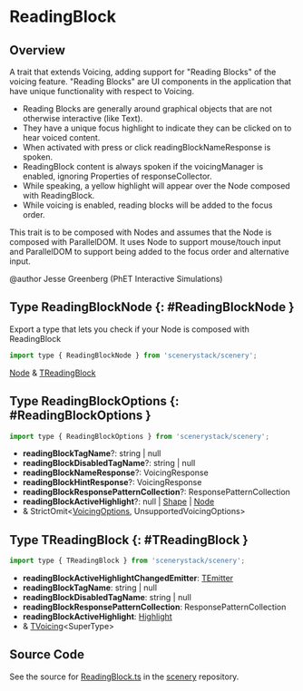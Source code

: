 # ReadingBlock

## Overview

A trait that extends Voicing, adding support for "Reading Blocks" of the voicing feature. "Reading Blocks" are
UI components in the application that have unique functionality with respect to Voicing.

 - Reading Blocks are generally around graphical objects that are not otherwise interactive (like Text).
 - They have a unique focus highlight to indicate they can be clicked on to hear voiced content.
 - When activated with press or click readingBlockNameResponse is spoken.
 - ReadingBlock content is always spoken if the voicingManager is enabled, ignoring Properties of responseCollector.
 - While speaking, a yellow highlight will appear over the Node composed with ReadingBlock.
 - While voicing is enabled, reading blocks will be added to the focus order.

This trait is to be composed with Nodes and assumes that the Node is composed with ParallelDOM.  It uses Node to
support mouse/touch input and ParallelDOM to support being added to the focus order and alternative input.

@author Jesse Greenberg (PhET Interactive Simulations)

## Type ReadingBlockNode {: #ReadingBlockNode }


Export a type that lets you check if your Node is composed with ReadingBlock

```js
import type { ReadingBlockNode } from 'scenerystack/scenery';
```


[Node](../scenery/Node.md) &amp; [TReadingBlock](../scenery/ReadingBlock.md#TReadingBlock)



## Type ReadingBlockOptions {: #ReadingBlockOptions }


```js
import type { ReadingBlockOptions } from 'scenerystack/scenery';
```


- **readingBlockTagName**?: <span style="color: hsla(calc(var(--md-hue) + 180deg),80%,40%,1);">string</span> | <span style="color: hsla(calc(var(--md-hue) + 180deg),80%,40%,1);">null</span>
- **readingBlockDisabledTagName**?: <span style="color: hsla(calc(var(--md-hue) + 180deg),80%,40%,1);">string</span> | <span style="color: hsla(calc(var(--md-hue) + 180deg),80%,40%,1);">null</span>
- **readingBlockNameResponse**?: VoicingResponse
- **readingBlockHintResponse**?: VoicingResponse
- **readingBlockResponsePatternCollection**?: ResponsePatternCollection
- **readingBlockActiveHighlight**?: <span style="color: hsla(calc(var(--md-hue) + 180deg),80%,40%,1);">null</span> | [Shape](../kite/Shape.md) | [Node](../scenery/Node.md)
- &amp; StrictOmit&lt;[VoicingOptions](../scenery/Voicing.md#VoicingOptions), UnsupportedVoicingOptions&gt;




## Type TReadingBlock {: #TReadingBlock }


```js
import type { TReadingBlock } from 'scenerystack/scenery';
```


- **readingBlockActiveHighlightChangedEmitter**: [TEmitter](../axon/TEmitter.md)
- **readingBlockTagName**: <span style="color: hsla(calc(var(--md-hue) + 180deg),80%,40%,1);">string</span> | <span style="color: hsla(calc(var(--md-hue) + 180deg),80%,40%,1);">null</span>
- **readingBlockDisabledTagName**: <span style="color: hsla(calc(var(--md-hue) + 180deg),80%,40%,1);">string</span> | <span style="color: hsla(calc(var(--md-hue) + 180deg),80%,40%,1);">null</span>
- **readingBlockResponsePatternCollection**: ResponsePatternCollection
- **readingBlockActiveHighlight**: [Highlight](../scenery/HighlightOverlay.md#Highlight)
- &amp; [TVoicing](../scenery/Voicing.md#TVoicing)&lt;SuperType&gt;




## Source Code

See the source for [ReadingBlock.ts](https://github.com/phetsims/scenery/blob/main/js/accessibility/voicing/ReadingBlock.ts) in the [scenery](https://github.com/phetsims/scenery) repository.
